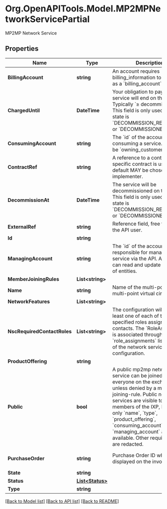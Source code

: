 # Org.OpenAPITools.Model.MP2MPNetworkServicePartial
MP2MP Network Service
## Properties

Name | Type | Description | Notes
------------ | ------------- | ------------- | -------------
**BillingAccount** | **string** | An account requires billing_information to be used as a &#x60;billing_account&#x60;. | [optional] 
**ChargedUntil** | **DateTime** | Your obligation to pay for the service will end on this date. Typically &#x60;≥ decommission_at&#x60;.  This field is only used when the state is &#x60;DECOMMISSION_REQUESTED&#x60; or &#x60;DECOMMISSIONED&#x60;. | [optional] 
**ConsumingAccount** | **string** | The &#x60;id&#x60; of the account consuming a service.  Used to be &#x60;owning_customer&#x60;.  | [optional] 
**ContractRef** | **string** | A reference to a contract. If no specific contract is used, a default MAY be chosen by the implementer.  | [optional] 
**DecommissionAt** | **DateTime** | The service will be decommissioned on this date.  This field is only used when the state is &#x60;DECOMMISSION_REQUESTED&#x60; or &#x60;DECOMMISSIONED&#x60;. | [optional] 
**ExternalRef** | **string** | Reference field, free to use for the API user. | [optional] 
**Id** | **string** |  | [optional] 
**ManagingAccount** | **string** | The &#x60;id&#x60; of the account responsible for managing the service via the API. A manager can read and update the state of entities.  | [optional] 
**MemberJoiningRules** | **List&lt;string&gt;** |  | [optional] 
**Name** | **string** | Name of the multi-point to multi-point virtual circuit. | [optional] 
**NetworkFeatures** | **List&lt;string&gt;** |  | [optional] 
**NscRequiredContactRoles** | **List&lt;string&gt;** | The configuration will require at least one of each of the specified roles assigned to contacts.  The &#x60;RoleAssignment&#x60; is associated through the &#x60;role_assignments&#x60; list property of the network service configuration. | [optional] [readonly] 
**ProductOffering** | **string** |  | [optional] 
**Public** | **bool** | A public mp2mp network service can be joined by everyone on the exchange unless denied by a member-joining-rule.  Public network services are visible to other members of the IXP, however only &#x60;name&#x60;, &#x60;type&#x60;, &#x60;product_offering&#x60;, &#x60;consuming_account&#x60; and &#x60;managing_account&#x60; are made available.  Other required fields are redacted. | [optional] [default to false]
**PurchaseOrder** | **string** | Purchase Order ID which will be displayed on the invoice.  | [optional] [default to ""]
**State** | **string** |  | [optional] 
**Status** | [**List&lt;Status&gt;**](Status.md) |  | [optional] 
**Type** | **string** |  | 

[[Back to Model list]](../README.md#documentation-for-models) [[Back to API list]](../README.md#documentation-for-api-endpoints) [[Back to README]](../README.md)

